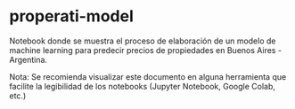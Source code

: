 # properati-model
Notebook donde se muestra el proceso de elaboración de un modelo de machine learning para predecir precios de propiedades en Buenos Aires - Argentina.

Nota: Se recomienda visualizar este documento en alguna herramienta que facilite la legibilidad de los notebooks (Jupyter Notebook, Google Colab, etc.)  
